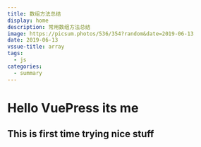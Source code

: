 ```yaml
---
title: 数组方法总结
display: home
description: 常用数组方法总结
image: https://picsum.photos/536/354?random&date=2019-06-13
date: 2019-06-13
vssue-title: array
tags:
  - js
categories:
  - summary
--- 
```




# Hello VuePress its me 

## This is first time trying nice stuff